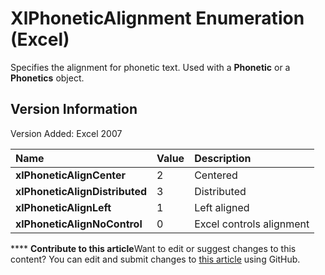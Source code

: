 
# XlPhoneticAlignment Enumeration (Excel)

Specifies the alignment for phonetic text. Used with a  **Phonetic** or a **Phonetics** object.


## Version Information

Version Added: Excel 2007 



|**Name**|**Value**|**Description**|
|:-----|:-----|:-----|
| **xlPhoneticAlignCenter**|2|Centered|
| **xlPhoneticAlignDistributed**|3|Distributed|
| **xlPhoneticAlignLeft**|1|Left aligned|
| **xlPhoneticAlignNoControl**|0|Excel controls alignment|

****   **Contribute to this article**Want to edit or suggest changes to this content? You can edit and submit changes to  [this article](https://github.com/jhershey00/VBA_Excel_Test/OpenXMLCon/articles/366eb2b0-a1f9-af29-835a-c610ae8205d1.md) using GitHub.

